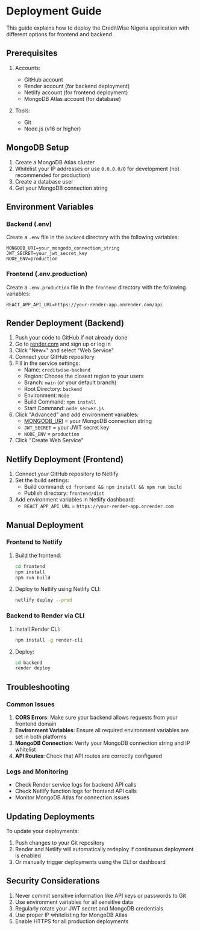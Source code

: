 # Deployment Guide

This guide explains how to deploy the CreditWise Nigeria application with different options for frontend and backend.

## Prerequisites

1. Accounts:
   - GitHub account
   - Render account (for backend deployment)
   - Netlify account (for frontend deployment)
   - MongoDB Atlas account (for database)

2. Tools:
   - Git
   - Node.js (v16 or higher)

## MongoDB Setup

1. Create a MongoDB Atlas cluster
2. Whitelist your IP addresses or use `0.0.0.0/0` for development (not recommended for production)
3. Create a database user
4. Get your MongoDB connection string

## Environment Variables

### Backend (.env)
Create a `.env` file in the `backend` directory with the following variables:

```env
MONGODB_URI=your_mongodb_connection_string
JWT_SECRET=your_jwt_secret_key
NODE_ENV=production
```

### Frontend (.env.production)
Create a `.env.production` file in the `frontend` directory with the following variables:

```env
REACT_APP_API_URL=https://your-render-app.onrender.com/api
```

## Render Deployment (Backend)

1. Push your code to GitHub if not already done
2. Go to [render.com](https://render.com) and sign up or log in
3. Click "New+" and select "Web Service"
4. Connect your GitHub repository
5. Fill in the service settings:
   - Name: `creditwise-backend`
   - Region: Choose the closest region to your users
   - Branch: `main` (or your default branch)
   - Root Directory: `backend`
   - Environment: `Node`
   - Build Command: `npm install`
   - Start Command: `node server.js`
6. Click "Advanced" and add environment variables:
   - [MONGODB_URI](file://c:\Users\Dell\Downloads\creditwise-nigeria\backend\server.js#L40-L40) = your MongoDB connection string
   - `JWT_SECRET` = your JWT secret key
   - `NODE_ENV` = `production`
7. Click "Create Web Service"

## Netlify Deployment (Frontend)

1. Connect your GitHub repository to Netlify
2. Set the build settings:
   - Build command: `cd frontend && npm install && npm run build`
   - Publish directory: `frontend/dist`
3. Add environment variables in Netlify dashboard:
   - `REACT_APP_API_URL` = `https://your-render-app.onrender.com`

## Manual Deployment

### Frontend to Netlify

1. Build the frontend:
   ```bash
   cd frontend
   npm install
   npm run build
   ```

2. Deploy to Netlify using Netlify CLI:
   ```bash
   netlify deploy --prod
   ```

### Backend to Render via CLI

1. Install Render CLI:
   ```bash
   npm install -g render-cli
   ```

2. Deploy:
   ```bash
   cd backend
   render deploy
   ```

## Troubleshooting

### Common Issues

1. **CORS Errors**: Make sure your backend allows requests from your frontend domain
2. **Environment Variables**: Ensure all required environment variables are set in both platforms
3. **MongoDB Connection**: Verify your MongoDB connection string and IP whitelist
4. **API Routes**: Check that API routes are correctly configured

### Logs and Monitoring

- Check Render service logs for backend API calls
- Check Netlify function logs for frontend API calls
- Monitor MongoDB Atlas for connection issues

## Updating Deployments

To update your deployments:

1. Push changes to your Git repository
2. Render and Netlify will automatically redeploy if continuous deployment is enabled
3. Or manually trigger deployments using the CLI or dashboard

## Security Considerations

1. Never commit sensitive information like API keys or passwords to Git
2. Use environment variables for all sensitive data
3. Regularly rotate your JWT secret and MongoDB credentials
4. Use proper IP whitelisting for MongoDB Atlas
5. Enable HTTPS for all production deployments